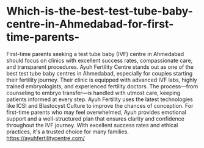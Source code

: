 # Which-is-the-best-test-tube-baby-centre-in-Ahmedabad-for-first-time-parents-

First-time parents seeking a test tube baby (IVF) centre in Ahmedabad should focus on clinics with excellent success rates, compassionate care, and transparent procedures. Ayuh Fertility Centre stands out as one of the best test tube baby centres in Ahmedabad, especially for couples starting their fertility journey. Their clinic is equipped with advanced IVF labs, highly trained embryologists, and experienced fertility doctors. The process—from counseling to embryo transfer—is handled with utmost care, keeping patients informed at every step. Ayuh Fertility uses the latest technologies like ICSI and Blastocyst Culture to improve the chances of conception. For first-time parents who may feel overwhelmed, Ayuh provides emotional support and a well-structured plan that ensures clarity and confidence throughout the IVF journey. With excellent success rates and ethical practices, it's a trusted choice for many families.
https://ayuhfertilitycentre.com/
